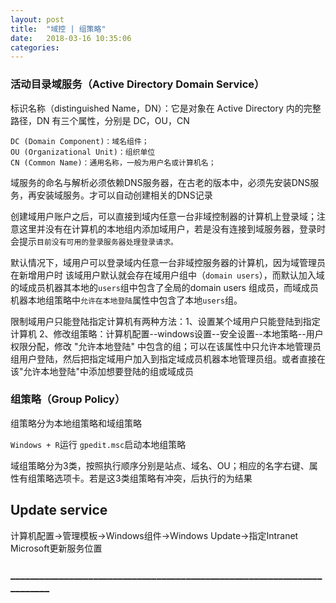 ```yaml
---
layout: post
title:  "域控 | 组策略"
date:   2018-03-16 10:35:06
categories:
---
```

### 活动目录域服务（Active Directory Domain Service）

标识名称（distinguished Name，DN）：它是对象在 Active Directory 内的完整路径，DN 有三个属性，分别是 DC，OU，CN

```
DC (Domain Component)：域名组件；
OU (Organizational Unit)：组织单位
CN (Common Name)：通用名称，一般为用户名或计算机名；
```
域服务的命名与解析必须依赖DNS服务器，在古老的版本中，必须先安装DNS服务，再安装域服务。才可以自动创建相关的DNS记录

创建域用户账户之后，可以直接到域内任意一台非域控制器的计算机上登录域；注意这里并没有在计算机的本地组内添加域用户，若是没有连接到域服务器，登录时会提示`目前没有可用的登录服务器处理登录请求。`

默认情况下，域用户可以登录域内任意一台非域控服务器的计算机，因为域管理员在新增用户时 该域用户默认就会存在域用户组中（`domain users`），而默认加入域的域成员机器其本地的`users`组中包含了全局的domain users 组成员，而域成员机器本地组策略中`允许在本地登陆`属性中包含了本地`users`组。

限制域用户只能登陆指定计算机有两种方法：1、设置某个域用户只能登陆到指定计算机 2、修改组策略：计算机配置--windows设置--安全设置--本地策略--用户权限分配，修改 "允许本地登陆" 中包含的组；可以在该属性中只允许本地管理员组用户登陆，然后把指定域用户加入到指定域成员机器本地管理员组。或者直接在该"允许本地登陆"中添加想要登陆的组或域成员

### 组策略（Group Policy）

组策略分为本地组策略和域组策略

`Windows + R`运行 `gpedit.msc`启动本地组策略

域组策略分为3类，按照执行顺序分别是站点、域名、OU；相应的名字右键、属性有组策略选项卡。若是这3类组策略有冲突，后执行的为结果

## Update service
计算机配置->管理模板->Windows组件->Windows Update->指定Intranet Microsoft更新服务位置


### ________________________________________________________________________
